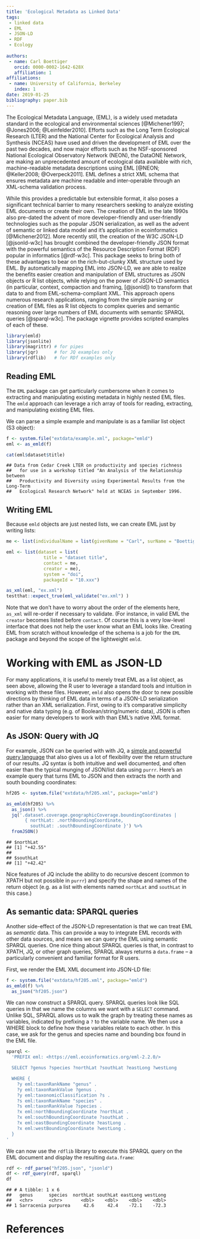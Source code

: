 ```yaml
---
title: 'Ecological Metadata as Linked Data'
tags:
 - linked data
 - EML
 - JSON-LD
 - RDF
 - Ecology
 
authors:
 - name: Carl Boettiger
   orcid: 0000-0002-1642-628X
   affiliation: 1
affiliations:
 - name: University of California, Berkeley
   index: 1
date: 2019-01-25
bibliography: paper.bib
---
```


The Ecological Metadata Language, (EML), is a widely used metadata
standard in the ecological and environmental sciences \[@Michener1997;
@Jones2006; @Leinfelder2010\]. Efforts such as the Long Term Ecological
Research (LTER) and the National Center for Ecological Analysis and
Synthesis (NCEAS) have used and driven the development of EML over the
past two decades, and now major efforts such as the NSF-sponsored
National Ecological Observatory Network (NEON), the DataONE Network, are
making an unprecedented amount of ecological data available with rich,
machine-readable metadata descriptions using EML \[@NEON; @Keller2008;
@Overpeck2011\]. EML defines a strict XML schema that ensures metadata
are machine readable and inter-operable through an XML-schema validation
process.

While this provides a predictable but extensible format, it also poses a
significant technical barrier to many researchers seeking to analyze
existing EML documents or create their own. The creation of EML in the
late 1990s also pre-dated the advent of more developer-friendly and
user-friendly technologies such as the popular JSON serialization, as
well as the advent of semantic or linked data model and it’s application
in ecoinformatics \[@Michener2012\]. More recently still, the creation
of the W3C JSON-LD \[@jsonld-w3c\] has brought combined the
developer-friendly JSON format with the powerful semantics of the
Resource Description Format (RDF) popular in informatics \[@rdf-w3c\].
This package seeks to bring both of these advantages to bear on the
rich-but-clunky XML structure used by EML. By automatically mapping EML
into JSON-LD, we are able to realize the benefits easier creation and
manipulation of EML structures as JSON objects or R list objects, while
relying on the power of JSON-LD semantics (in particular, context,
compaction and framing, \[@jsonld\]) to transform that data to and from
EML-schema-compliant XML. This approach opens numerous research
applications, ranging from the simple parsing or creation of EML files
as R list objects to complex queries and semantic reasoning over large
numbers of EML documents with semantic SPARQL queries \[@sparql-w3c\].
The package vignette provides scripted examples of each of these.

``` r
library(emld)
library(jsonlite)
library(magrittr) # for pipes
library(jqr)      # for JQ examples only
library(rdflib)   # for RDf examples only
```

## Reading EML

The `EML` package can get particularly cumbersome when it comes to
extracting and manipulating existing metadata in highly nested EML
files. The `emld` approach can leverage a rich array of tools for
reading, extracting, and manipulating existing EML files.

We can parse a simple example and manipulate is as a familiar list
object (S3 object):

``` r
f <- system.file("extdata/example.xml", package="emld")
eml <- as_emld(f)

cat(eml$dataset$title)
```

    ## Data from Cedar Creek LTER on productivity and species richness
    ##   for use in a workshop titled "An Analysis of the Relationship between
    ##   Productivity and Diversity using Experimental Results from the Long-Term
    ##   Ecological Research Network" held at NCEAS in September 1996.

## Writing EML

Because `emld` objects are just nested lists, we can create EML just by
writing
lists:

``` r
me <- list(individualName = list(givenName = "Carl", surName = "Boettiger"))

eml <- list(dataset = list(
              title = "dataset title",
              contact = me,
              creator = me),
              system = "doi",
              packageId = "10.xxx")

as_xml(eml, "ex.xml")
testthat::expect_true(eml_validate("ex.xml") )
```

Note that we don’t have to worry about the order of the elements here,
`as_xml` will re-order if necessary to validate. (For instance, in valid
EML the `creator` becomes listed before `contact`. Of course this is a
very low-level interface that does not help the user know what an EML
looks like. Creating EML from scratch without knowledge of the schema is
a job for the `EML` package and beyond the scope of the lightweight
`emld`.

# Working with EML as JSON-LD

For many applications, it is useful to merely treat EML as a list
object, as seen above, allowing the R user to leverage a standard tools
and intuition in working with these files. However, `emld` also opens
the door to new possible directions by thinking of EML data in terms of
a JSON-LD serialization rather than an XML serialization. First, owing
to it’s comparative simplicity and native data typing (e.g. of
Boolean/string/numeric data), JSON is often easier for many developers
to work with than EML’s native XML format.

## As JSON: Query with JQ

For example, JSON can be queried with with JQ, a [simple and powerful
query language](https://stedolan.github.io/jq/manual/) that also gives
us a lot of flexibility over the return structure of our results. JQ
syntax is both intuitive and well documented, and often easier than the
typical munging of JSON/list data using `purrr`. Here’s an example query
that turns EML to JSON and then extracts the north and south bounding
coordinates:

``` r
hf205 <- system.file("extdata/hf205.xml", package="emld")

as_emld(hf205) %>% 
  as_json() %>% 
  jq('.dataset.coverage.geographicCoverage.boundingCoordinates | 
       { northLat: .northBoundingCoordinate, 
         southLat: .southBoundingCoordinate }') %>%
  fromJSON()
```

    ## $northLat
    ## [1] "+42.55"
    ## 
    ## $southLat
    ## [1] "+42.42"

Nice features of JQ include the ability to do recursive descent (common
to XPATH but not possible in `purrr`) and specify the shape and names of
the return object (e.g. as a list with elements named `northLat` and
`southLat` in this case.)

## As semantic data: SPARQL queries

Another side-effect of the JSON-LD representation is that we can treat
EML as *semantic* data. This can provide a way to integrate EML records
with other data sources, and means we can query the EML using semantic
SPARQL queries. One nice thing about SPARQL queries is that, in contrast
to XPATH, JQ, or other graph queries, SPARQL always returns a
`data.frame` – a particularly convenient and familiar format for R
users.

First, we render the EML XML document into JSON-LD file:

``` r
f <- system.file("extdata/hf205.xml", package="emld")
as_emld(f) %>%
  as_json("hf205.json")
```

We can now construct a SPARQL query. SPARQL queries look like SQL
queries in that we name the columns we want with a `SELECT` command.
Unlike SQL, SPARQL allows us to walk the graph by treating these names
as variables, indicated by prefixing a `?` to the variable name. We then
use a WHERE block to define how these variables relate to each other. In
this case, we ask for the genus and species name and bounding box found
in the EML file.

``` r
sparql <-
  'PREFIX eml: <https://eml.ecoinformatics.org/eml-2.2.0/>

  SELECT ?genus ?species ?northLat ?southLat ?eastLong ?westLong 

  WHERE { 
    ?y eml:taxonRankName "genus" .
    ?y eml:taxonRankValue ?genus .
    ?y eml:taxonomicClassification ?s .
    ?s eml:taxonRankName "species" .
    ?s eml:taxonRankValue ?species .
    ?x eml:northBoundingCoordinate ?northLat .
    ?x eml:southBoundingCoordinate ?southLat .
    ?x eml:eastBoundingCoordinate ?eastLong .
    ?x eml:westBoundingCoordinate ?westLong .
  }
'
```

We can now use the `rdflib` library to execute this SPARQL query on the
EML document and display the resulting `data.frame`:

``` r
rdf <- rdf_parse("hf205.json", "jsonld")
df <- rdf_query(rdf, sparql)
df
```

    ## # A tibble: 1 x 6
    ##   genus      species  northLat southLat eastLong westLong
    ##   <chr>      <chr>       <dbl>    <dbl>    <dbl>    <dbl>
    ## 1 Sarracenia purpurea     42.6     42.4    -72.1    -72.3

# References
